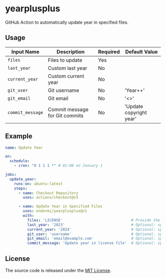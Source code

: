 # yearplusplus

GitHub Action to automatically update year in specified files.

## Usage

| Input Name      | Description                      | Required | Default Value          |
|-----------------|----------------------------------|----------|------------------------|
| `files`         | Files to update                  | Yes      |                        |
| `last_year`     | Custom last year                 | No       |                        |
| `current_year`  | Custom current year              | No       |                        |
| `git_user`      | Git username                     | No       | 'Year++'               |
| `git_email`     | Git email                        | No       | '<>'                   |
| `commit_message`| Commit message for Git commits   | No       | 'Update copyright year'|

## Example

```yaml
name: Update Year

on:
  schedule:
    - cron: "0 1 1 1 *" # 01:00 on January 1

jobs:
  update_year:
    runs-on: ubuntu-latest
    steps:
      - name: Checkout Repository
        uses: actions/checkout@v3

      - name: Update Year in Specified Files
        uses: endormi/yearplusplus@v1
        with:
          files: 'LICENSE'                               # Provide the file(s) you want to update
          last_year: '2023'                              # Optional: specify a custom last year
          current_year: '2024'                           # Optional: specify a custom current year
          git_user: 'username'                           # Optional: specify the Git username
          git_email: 'email@example.com'                 # Optional: specify the Git email
          commit_message: 'Update year in license file'  # Optional: specify the commit message
```

## License

The source code is released under the [MIT License](LICENSE).
